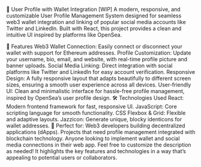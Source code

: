 🚀 User Profile with Wallet Integration [WIP]
A modern, responsive, and customizable User Profile Management System designed for seamless web3 wallet integration and linking of popular social media accounts like Twitter and LinkedIn. Built with React, this project provides a clean and intuitive UI inspired by platforms like OpenSea.

🌟 Features
Web3 Wallet Connection: Easily connect or disconnect your wallet with support for Ethereum addresses.
Profile Customization: Update your username, bio, email, and website, with real-time profile picture and banner uploads.
Social Media Linking: Direct integration with social platforms like Twitter and LinkedIn for easy account verification.
Responsive Design: A fully responsive layout that adapts beautifully to different screen sizes, ensuring a smooth user experience across all devices.
User-friendly UI: Clean and minimalistic interface for hassle-free profile management, inspired by OpenSea’s user profile design.
🛠️ Technologies Used
React: Modern frontend framework for fast, responsive UI.
JavaScript: Core scripting language for smooth functionality.
CSS Flexbox & Grid: Flexible and adaptive layouts.
Jazzicon: Generate unique, blocky identicons for wallet addresses.
🎯 Perfect for:
Web3 developers building decentralized applications (dApps).
Projects that need profile management integrated with blockchain technology.
Anyone looking to implement wallet and social media connections in their web app.
Feel free to customize the description as needed! It highlights the key features and technologies in a way that’s appealing to potential users or collaborators.
